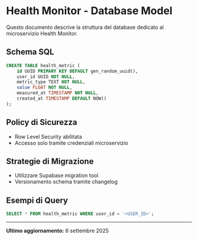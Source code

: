 # Health Monitor - Database Model

Questo documento descrive la struttura del database dedicato al microservizio Health Monitor.

## Schema SQL

```sql
CREATE TABLE health_metric (
    id UUID PRIMARY KEY DEFAULT gen_random_uuid(),
    user_id UUID NOT NULL,
    metric_type TEXT NOT NULL,
    value FLOAT NOT NULL,
    measured_at TIMESTAMP NOT NULL,
    created_at TIMESTAMP DEFAULT NOW()
);
```

## Policy di Sicurezza
- Row Level Security abilitata
- Accesso solo tramite credenziali microservizio

## Strategie di Migrazione
- Utilizzare Supabase migration tool
- Versionamento schema tramite changelog

## Esempi di Query
```sql
SELECT * FROM health_metric WHERE user_id = '<USER_ID>';
```

---

**Ultimo aggiornamento:** 6 settembre 2025

